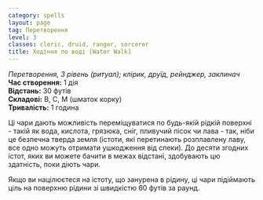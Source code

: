 ```yaml
---
category: spells
layout: page
tag: Перетворення
level: 3
classes: cleric, druid, ranger, sorcerer
title: Ходіння по воді [Water Walk]
---
```


_Перетворення, 3 рівень (ритуал); клірик, друїд, рейнджер, заклинач_   
**Час створення:** 1 дія   
**Відстань:** 30 футів    
**Складові:** В, С, М (шматок корку)    
**Тривалість:** 1 година    

Ці чари дають можливість переміщуватися по будь-якій рідкій поверхні - такій як вода, кислота, грязюка, сніг, пливучий пісок чи лава - так, ніби це безпечна тверда земля (істоти, які перетинають розплавлену лаву, все одно можуть отримати ушкодження від спеки). До десяти згодних істот, яких ви можете бачити в межах відстані, здобувають цю здатність, поки діють чари.    

Якщо ви націлюєтеся на істоту, що занурена в рідину, ці чари підіймають ціль на поверхню рідини зі швидкістю 60 футів за раунд. 
